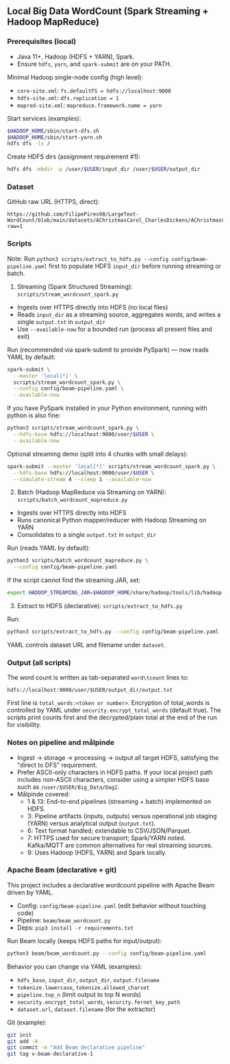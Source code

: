 ## Local Big Data WordCount (Spark Streaming + Hadoop MapReduce)

### Prerequisites (local)

- Java 11+, Hadoop (HDFS + YARN), Spark.
- Ensure `hdfs`, `yarn`, and `spark-submit` are on your PATH.

Minimal Hadoop single-node config (high level):
- `core-site.xml`: `fs.defaultFS = hdfs://localhost:9000`
- `hdfs-site.xml`: `dfs.replication = 1`
- `mapred-site.xml`: `mapreduce.framework.name = yarn`

Start services (examples):
```bash
$HADOOP_HOME/sbin/start-dfs.sh
$HADOOP_HOME/sbin/start-yarn.sh
hdfs dfs -ls /
```

Create HDFS dirs (assignment requirement #1):
```bash
hdfs dfs -mkdir -p /user/$USER/input_dir /user/$USER/output_dir
```

### Dataset

GitHub raw URL (HTTPS, direct):
```
https://github.com/FilipePires98/LargeText-WordCount/blob/main/datasets/AChristmasCarol_CharlesDickens/AChristmasCarol_CharlesDickens_English.txt?raw=1
```

### Scripts

Note: Run `python3 scripts/extract_to_hdfs.py --config config/beam-pipeline.yaml` first to populate HDFS `input_dir` before running streaming or batch.

1) Streaming (Spark Structured Streaming): `scripts/stream_wordcount_spark.py`
- Ingests over HTTPS directly into HDFS (no local files)
- Reads `input_dir` as a streaming source, aggregates words, and writes a single `output.txt` in `output_dir`
- Use `--available-now` for a bounded run (process all present files and exit)

Run (recommended via spark-submit to provide PySpark) — now reads YAML by default:
```bash
spark-submit \
  --master 'local[*]' \
  scripts/stream_wordcount_spark.py \
  --config config/beam-pipeline.yaml \
  --available-now
```
If you have PySpark installed in your Python environment, running with python is also fine:
```bash
python3 scripts/stream_wordcount_spark.py \
  --hdfs-base hdfs://localhost:9000/user/$USER \
  --available-now
```
Optional streaming demo (split into 4 chunks with small delays):
```bash
spark-submit --master 'local[*]' scripts/stream_wordcount_spark.py \
  --hdfs-base hdfs://localhost:9000/user/$USER \
  --simulate-stream 4 --sleep 1 --available-now
```

2) Batch (Hadoop MapReduce via Streaming on YARN): `scripts/batch_wordcount_mapreduce.py`
- Ingests over HTTPS directly into HDFS
- Runs canonical Python mapper/reducer with Hadoop Streaming on YARN
- Consolidates to a single `output.txt` in `output_dir`

Run (reads YAML by default):
```bash
python3 scripts/batch_wordcount_mapreduce.py \
  --config config/beam-pipeline.yaml
```
If the script cannot find the streaming JAR, set:
```bash
export HADOOP_STREAMING_JAR=$HADOOP_HOME/share/hadoop/tools/lib/hadoop-streaming-<version>.jar
```

3) Extract to HDFS (declarative): `scripts/extract_to_hdfs.py`

Run:
```bash
python3 scripts/extract_to_hdfs.py --config config/beam-pipeline.yaml
```
YAML controls dataset URL and filename under `dataset`.

### Output (all scripts)

The word count is written as tab-separated `word\tcount` lines to:
```
hdfs://localhost:9000/user/$USER/output_dir/output.txt
```
First line is `total_words:<token or number>`. Encryption of total_words is controlled by YAML under `security.encrypt_total_words` (default true). The scripts print counts first and the decrypted/plain total at the end of the run for visibility.

### Notes on pipeline and målpinde

- Ingest → storage → processing → output all target HDFS, satisfying the "direct to DFS" requirement.
- Prefer ASCII-only characters in HDFS paths. If your local project path includes non-ASCII characters, consider using a simpler HDFS base such as `/user/$USER/Big_Data/Dag2`.
- Målpinde covered:
  - 1 & 13: End-to-end pipelines (streaming + batch) implemented on HDFS.
  - 3: Pipeline artifacts (inputs, outputs) versus operational job staging (YARN) versus analytical output (`output.txt`).
  - 6: Text format handled; extendable to CSV/JSON/Parquet.
  - 7: HTTPS used for secure transport; Spark/YARN noted. Kafka/MQTT are common alternatives for real streaming sources.
  - 9: Uses Hadoop (HDFS, YARN) and Spark locally.




### Apache Beam (declarative + git)

This project includes a declarative wordcount pipeline with Apache Beam driven by YAML.

- Config: `config/beam-pipeline.yaml` (edit behavior without touching code)
- Pipeline: `beam/beam_wordcount.py`
- Deps: `pip3 install -r requirements.txt`

Run Beam locally (keeps HDFS paths for input/output):
```bash
python3 beam/beam_wordcount.py --config config/beam-pipeline.yaml
```
Behavior you can change via YAML (examples):
- `hdfs_base`, `input_dir`, `output_dir`, `output.filename`
- `tokenize.lowercase`, `tokenize.allowed_charset`
- `pipeline.top_n` (limit output to top N words)
- `security.encrypt_total_words`, `security.fernet_key_path`
- `dataset.url`, `dataset.filename` (for the extractor)

Git (example):
```bash
git init
git add -A
git commit -m "Add Beam declarative pipeline"
git tag v-beam-declarative-1
```

